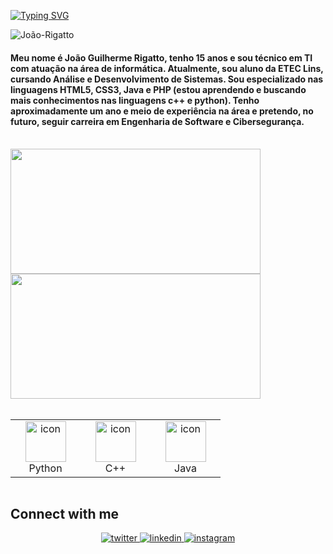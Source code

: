 
  [![Typing SVG](https://readme-typing-svg.demolab.com?font=Fira+Code&weight=900&pause=1000&color=00F700&center=true&width=500&height=100&lines=+welcome+to+my+portfolio)](https://git.io/typing-svg)

  <p align="left"> <img src="https://komarev.com/ghpvc/?username=rigattoo&label=Profile%20views&color=0e75b6&style=flat" alt="João-Rigatto" /> </p>

<h4>Meu nome é João Guilherme Rigatto, tenho 15 anos e sou técnico em TI com atuação na área de informática. Atualmente, sou aluno da ETEC Lins, cursando Análise e Desenvolvimento de Sistemas. Sou especializado nas linguagens HTML5, CSS3, Java e PHP (estou aprendendo e buscando mais conhecimentos nas linguagens c++ e python). Tenho aproximadamente um ano e meio de experiência na área e pretendo, no futuro, seguir carreira em Engenharia de Software e Cibersegurança.</h4>

<br/>  


 <div>
   <img height="200px" width="400px" src="https://github-readme-stats.vercel.app/api?username=rigattoo&show_icons=true&include_all_commits=true&count_private=true&hide_border=true&title_color=66cc00&icon_color=66cc00&text_color=c9d1d9&bg_color=0d1117"/>
   <img height="200px" width="400px" src="https://github-readme-stats.vercel.app/api/top-langs/?username=rigattoo&layout=compact&langs_count=7&hide_border=true&title_color=fff&icon_color=66cc00&text_color=fff&bg_color=0d1117"/>   
</div>
 
 

<br/>  


<div style="display: flex; align-items: flex-start; align: center">
<table align="center">
  <tr>
    <td align="center" width="96">
        <img src="https://techstack-generator.vercel.app/python-icon.svg" alt="icon" width="65" height="65" />
      <br>Python
    </td>
    <td align="center" width="96">
        <img src="https://techstack-generator.vercel.app/cpp-icon.svg" alt="icon" width="65" height="65" />
      <br>C++
    </td>
    <td align="center" width="96">
        <img src="https://techstack-generator.vercel.app/java-icon.svg" alt="icon" width="65" height="65" />
      <br>Java
    </td>      
 </tr>
</table>
</div>




## Connect with me  
<div align="center">
<a href="https://x.com/guirigatto" target="_blank">
<img src=https://img.shields.io/badge/twitter-%2300acee.svg?&style=for-the-badge&logo=twitter&logoColor=white alt=twitter style="margin-bottom: 5px;" />
</a>


  

<a href="https://www.linkedin.com/in/jo%C3%A3o-rigatto-245163367/" target="_blank">
<img src=https://img.shields.io/badge/linkedin-%231E77B5.svg?&style=for-the-badge&logo=linkedin&logoColor=white alt=linkedin style="margin-bottom: 5px;" />
</a>
<a href="https://www.instagram.com/r.rigatto/" target="_blank">
<img src=https://img.shields.io/badge/instagram-%23000000.svg?&style=for-the-badge&logo=instagram&logoColor=white alt=instagram style="margin-bottom: 5px;" />
</a>  


<br/> 

</div>
